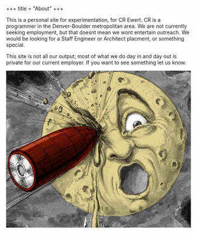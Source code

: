 +++
title = "About"
+++

This is a personal site for experimentation, for CR Ewert.  CR is a programmer in the Denver-Boulder metropolitan area.  We are not currently seeking employment, but that doesnt mean we wont entertain outreach.  We would be looking for a Staff Engineer or Architect placment, or something special.

This site is not all our output; most of what we do day in and day out is private for our current employer.  If you want to see something let us know.


![The Man In The Moon from Le Voyage dans la Lune](voyage-to-the-moon.jpg)

